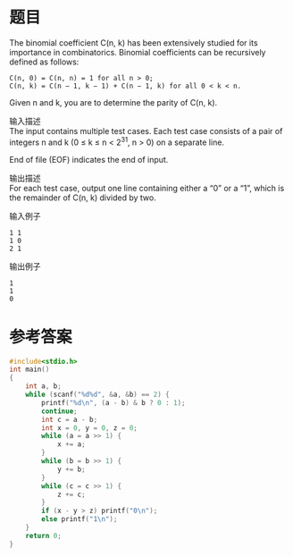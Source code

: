 # 题目
The binomial coefficient C(n, k) has been extensively studied for its importance in combinatorics. Binomial coefficients can be recursively defined as follows:
```
C(n, 0) = C(n, n) = 1 for all n > 0;
C(n, k) = C(n − 1, k − 1) + C(n − 1, k) for all 0 < k < n.
```
Given n and k, you are to determine the parity of C(n, k).

输入描述<br>
The input contains multiple test cases. Each test case consists of a pair of integers n and k (0 ≤ k ≤ n < 2<sup>31</sup>, n > 0) on a separate line.

End of file (EOF) indicates the end of input.

输出描述<br>
For each test case, output one line containing either a “0” or a “1”, which is the remainder of C(n, k) divided by two.

输入例子
```
1 1
1 0
2 1
```
输出例子
```
1
1
0
```
# 参考答案
```c++
#include<stdio.h>
int main()
{
	int a, b;
	while (scanf("%d%d", &a, &b) == 2) {
		printf("%d\n", (a - b) & b ? 0 : 1);
		continue;
		int c = a - b;
		int x = 0, y = 0, z = 0;
		while (a = a >> 1) {
			x += a;
		}
		while (b = b >> 1) {
			y += b;
		}
		while (c = c >> 1) {
			z += c;
		}
		if (x - y > z) printf("0\n");
		else printf("1\n");
	}
    return 0;
}
